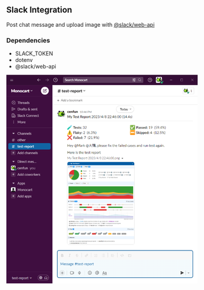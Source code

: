 ## Slack Integration
Post chat message and upload image with [@slack/web-api](https://github.com/slackapi/node-slack-sdk)

### Dependencies
- SLACK_TOKEN
- dotenv
- @slack/web-api

![](slack.png)